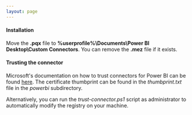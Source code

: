 ```yaml
---
layout: page
---
```


#### Installation
Move the **.pqx** file to **%userprofile%\Documents\Power BI Desktop\Custom Connectors**. You can remove the **.mez** file if it exists.


#### Trusting the connector
Microsoft's documentation on how to trust connectors for Power BI can be found [here](https://docs.microsoft.com/en-us/power-bi/desktop-trusted-third-party-connectors).
The certificate thumbprint can be found in the *thumbprint.txt* file in the *powerbi* subdirectory.

Alternatively, you can run the *trust-connector.ps1* script as administrator to automatically modify the registry on your machine.